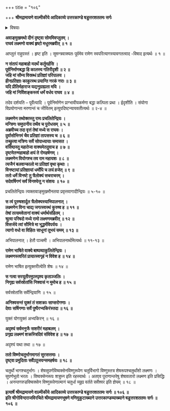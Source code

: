 +++
title = "१०६"

+++
**श्रीमद्रामायणे वाल्मीकीये आदिकाव्ये उत्तरकाण्डे षडुत्तरशततमः सर्गः**


<details><summary>विषयाः</summary>

सौमित्रिणा रामंप्रति स्वहननेनस्वप्रतिज्ञापालनकरणनिवेदने तेनतंप्रति त्यागस्यवध -प्रतिनिधित्वकथनेन तत्त्यागः ॥ १ ॥ सौमित्रिणा स्वगृहाप्रवेशेनैव सरयूनद्यामवगाहनेन स्वर्गगमनम् ॥ २ ॥
</details>


**अवाङ्मुखमथो दीनं दृष्ट्वा सोममिवप्लुतम् ।  
राघवं लक्ष्मणो वाक्यं हृष्टो मधुरमब्रवीत् ॥ १ ॥**

आप्लुतं राहुग्रस्तं । हृष्ट इति । सुमन्त्रवाक्यतः पूर्वमेव रामेण स्वपरित्यागस्यावगतत्वाद -विषाद इत्यर्थः ॥ १ ॥

**न संतापं महाबाहो मदर्थं कर्तुमर्हसि ।  
पूर्वनिर्माणबद्धा हि कालस्य गतिरीदृशी ॥ २ ॥  
जहि मां सौम्य विस्रब्धं प्रतिज्ञां परिपालय ।  
हीनप्रतिज्ञाः काकुत्स्थ प्रयान्ति नरकं नराः ॥ ३ ॥  
यदि प्रीतिर्महाराज यद्यनुग्राह्यता मयि ।  
जहि मां निर्विशङ्कस्त्वं धर्मं वर्धय राघव ॥ ४ ॥**

तदेव दर्शयति – पूर्वेत्यादि । पूर्वनिर्माणेन प्राग्भावीयकर्मणा बद्धा कल्पिता प्रथा । ईदृशीति । संयोगा विप्रयोगान्ता मरणान्तं च जीवितम् इत्युपदिष्टन्यायवतीत्यर्थः ॥ २-४ ॥

**लक्ष्मणेन तथोक्तस्तु रामः प्रचलितेन्द्रियः ।  
मन्त्रिणः समुपानीय तथैव च पुरोधसम् ॥ ५ ॥  
अब्रवीच्च तदा वृत्तं तेषां मध्ये स राघवः ।  
दुर्वासोभिगमं चैव प्रतिज्ञां तापसस्य च ॥ ६ ॥  
तच्छ्रुत्वा मत्रिणः सर्वे सोपाध्यायाः समासत ।  
वसिष्ठस्तु महातेजा वाक्यमेतदुवाच ह ॥ ७ ॥  
दृष्टमेतन्महाबाहो क्षयं ते रोमहर्षणम् ।  
लक्ष्मणेन वियोगश्च तव राम महायशः ॥ ८ ॥  
त्यजैनं बलवान्कालो मा प्रतिज्ञां वृथा कृथाः ।  
विनष्टायां प्रतिज्ञायां धर्मोपि च लयं व्रजेत् ॥ ९ ॥  
ततो धर्मे विनष्टे तु त्रैलोक्यं सचराचरम् ।  
सदेवर्षिगणं सर्वं विनश्येत्तु न संशयः ॥ १० ॥**

प्रचलितेन्द्रियः त्यक्तावाङ्मुखमौनतया प्रवृत्तवागादीन्द्रियः ॥ ५-१० ॥

**स त्वं पुरुषशार्दूल त्रैलोक्यस्याभिपालनात् ।  
लक्ष्मणेन विना चाद्य जगत्स्वस्थं कुरुष्व ह ॥ ११ ॥  
तेषां तत्समवेतानां वाक्यं धर्मार्थसंहितम् ।  
श्रुत्वा परिषदो मध्ये रामो लक्ष्मणमब्रवीत् ॥ १२ ॥  
विसर्जये त्वां सौमित्रे मा भूद्धर्मविपर्ययः ।  
त्यागो वधो वा विहितः साधूनां तूभयं समम् ॥ १३ ॥**

अभिपालनात् । हेतौ पञ्चमी । अभिपालनार्थमित्यर्थः ॥ ११-१३ ॥

**रामेण भाषिते वाक्ये बाष्पव्याकुलितेन्द्रियः ।  
लक्ष्मणस्त्वरितं प्रायात्स्वगृहं न विवेश ह ॥ १४ ॥**

रामेण भाषित इत्युक्तरीत्येति शेषः ॥ १४ ॥

**स गत्वा सरयूतीरमुपस्पृश्य कृताञ्जलिः ।  
निगृह्य सर्वस्रोतांसि निश्वासं न मुमोच ह ॥ १५ ॥**

सर्वस्रोतांसि सर्वेन्द्रियाणि ॥ १५ ॥

**अनिश्वसन्तं युक्तं तं सशक्राः साप्सरोगणाः ।  
देवाः सर्षिगणाः सर्वे पुष्पैरभ्यकिरंस्तदा ॥ १६ ॥**

युक्तं योगयुक्तं अभ्यकिरन् ॥ १६ ॥

**अदृश्यं सर्वमनुजैः सशरीरं महाबलम् ।  
प्रगृह्य लक्ष्मणं शक्रस्त्रिदिवं संविवेश ह ॥ १७ ॥**

अदृश्यं यथा तथा ॥ १७ ॥

**ततो विष्णोचतुर्भागमागतं सुरसत्तमाः ।  
दृष्ट्वा प्रमुदिताः सर्वेऽपूजयन्समहर्षयः ॥ १८ ॥**

चतुर्थो भागश्चतुर्भागः । शेषसुपर्णविष्वक्सेनविष्णुरूपेण चतुर्विभागो विष्णुस्तत्र शेषरूपश्चतुर्थांशो लक्ष्मणः । सुपर्णभूतो भरतः । विष्वक्सेनरूपः शत्रुघ्न इति रहस्यार्थः । अतएव पुराणान्तरेषु शेषावतारो लक्ष्मण इति प्रसिद्धिः । अनन्तगरुडविष्वक्सेन विष्णुरूपेणात्मानं चतुर्धा व्यूह्य वर्तते सर्वेश्वर इति ज्ञेयम् ॥ १८ ॥

**इत्यार्षे श्रीमद्रामायणे वाल्मीकीये आदिकाव्ये उत्तरकाण्डे षडुत्तरशततमः सर्गः ॥ १०६ ॥  
इति श्रीगोविन्दराजविरचिते श्रीमद्रामायणभूषणे मणिमुकुटाख्याने उत्तरकाण्डव्याख्याने षडुत्तरशततमः सर्गः ॥ १०६ ॥**
